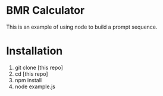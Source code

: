 # BMR Calculator
This is an example of using node to build a prompt sequence.

# Installation
1. git clone [this repo]
2. cd [this repo]
3. npm install
4. node example.js


